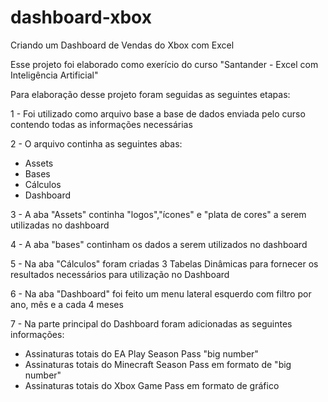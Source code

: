 # dashboard-xbox
Criando um Dashboard de Vendas do Xbox com Excel

Esse projeto foi elaborado como exerício do curso "Santander - Excel com Inteligência Artificial"

Para elaboração desse projeto foram seguidas as seguintes etapas:

1 - Foi utilizado como arquivo base a base de dados enviada pelo curso contendo todas as informações necessárias

2 - O arquivo continha as seguintes abas:
  - Assets
  - Bases
  - Cálculos
  - Dashboard

3 - A aba "Assets" continha "logos","ícones" e "plata de cores" a serem utilizadas no dashboard

4 - A aba "bases" continham os dados a serem utilizados no dashboard

5 - Na aba "Cálculos" foram criadas 3 Tabelas Dinâmicas para fornecer os resultados necessários para utilização no Dashboard

6 - Na aba "Dashboard" foi feito um menu lateral esquerdo com filtro por ano, mês e a cada 4 meses

7 - Na parte principal do Dashboard foram adicionadas as seguintes informações:
  - Assinaturas totais do EA Play Season Pass "big number"
  - Assinaturas totais do Minecraft Season Pass em formato de "big number"
  - Assinaturas totais do Xbox Game Pass em formato de gráfico
